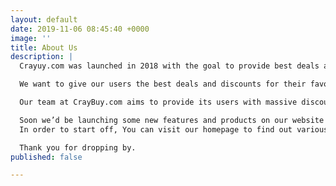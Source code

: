 ```yaml
---
layout: default
date: 2019-11-06 08:45:40 +0000
image: ''
title: About Us
description: |
  Crayuy.com was launched in 2018 with the goal to provide best deals and coupons to its visitors. We are also a small network of publishers who collectively promote various offers.

  We want to give our users the best deals and discounts for their favourite brands.

  Our team at CrayBuy.com aims to provide its users with massive discounts and offers through which they can save your hard earned money for various categories and stores. We take pride in providing best service to our userss. Users are allowed to share coupons with their friends and families and help spread the love!

  Soon we’d be launching some new features and products on our website so stay tuned.
  In order to start off, You can visit our homepage to find out various stores and the discounts that we offer.

  Thank you for dropping by.
published: false

---
```

